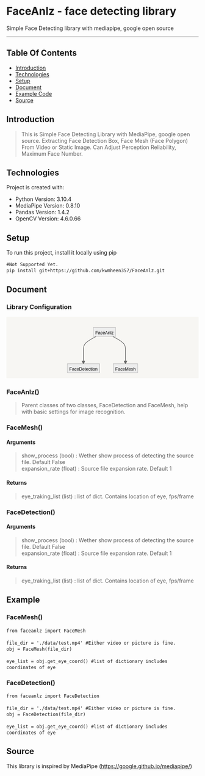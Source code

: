 # FaceAnlz - face detecting library
Simple Face Detecting library  with mediapipe, google open source
***

## Table Of Contents
* [Introduction](##Introduction)
* [Technologies](##Technologies)
* [Setup](##Setup)
* [Document](##Document)
* [Example Code](##Example)
* [Source](##Source)

## Introduction
> This is Simple Face Detecting Library with MediaPipe, google open source.
Extracting Face Detection Box, Face Mesh (Face Polygon) From Video or Static Image.
Can Adjust Perception Reliability, Maximum Face Number.

## Technologies
Project is created with:
* Python Version: 3.10.4
* MediaPipe Version: 0.8.10
* Pandas Version: 1.4.2
* OpenCV Version: 4.6.0.66

## Setup
To run this project, install it locally using pip
```
#Not Supported Yet.
pip install git+https://github.com/kwmheen357/FaceAnlz.git
```

## Document
### Library Configuration
![library_config](./src/library_config.png)
### FaceAnlz()
> Parent classes of two classes, FaceDetection and FaceMesh, help with basic settings for image recognition.

### FaceMesh()
#### Arguments
> show_process (bool) : Wether show process of detecting the source file. Default False
<br />expansion_rate (float) : Source file expansion rate. Default 1
#### Returns
> eye_traking_list (list) : list of dict. Contains location of eye, fps/frame
### FaceDetection()
#### Arguments
> show_process (bool) : Wether show process of detecting the source file. Default False
<br />expansion_rate (float) : Source file expansion rate. Default 1
#### Returns
> eye_traking_list (list) : list of dict. Contains location of eye, fps/frame

## Example
### FaceMesh()
```
from faceanlz import FaceMesh

file_dir = './data/test.mp4' #Either video or picture is fine.
obj = FaceMesh(file_dir)

eye_list = obj.get_eye_coord() #list of dictionary includes coordinates of eye
```

### FaceDetection()
```
from faceanlz import FaceDetection

file_dir = './data/test.mp4' #Either video or picture is fine.
obj = FaceDetection(file_dir)

eye_list = obj.get_eye_coord() #list of dictionary includes coordinates of eye
```

## Source
This library is inspired by MediaPipe
(https://google.github.io/mediapipe/)